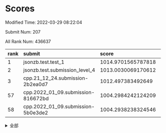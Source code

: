 # Scores

Modified Time: 2022-03-29 08:22:04

Submit Num: 207

All Rank Num: 436637

| rank |               submit               |       score        |       sigma        | pk_num |
| :--- | :--------------------------------- | :----------------- | :----------------- | :----- |
| 1    | jsonzb.test.test_1                 | 1014.9701565787818 | 0.85447359872987   | 8436   |
| 2    | jsonzb.test.submission_level_4     | 1013.0030069170612 | 0.8513063033825753 | 8432   |
| 3    | cpp.21_12_24.submission-2b2ea0d7   | 1012.497383492649  | 0.7930941289878192 | 8437   |
| 57   | cpp.2022_01_09.submission-816672bd | 1004.2984242124209 | 0.7235332395821061 | 8435   |
| 58   | cpp.2022_01_09.submission-5b0e3de2 | 1004.2938238324546 | 0.7270206625968636 | 8434   |


<details>
<summary>全部</summary>

| rank |                 submit                 |       score        |       sigma        | pk_num |
| :--- | :------------------------------------- | :----------------- | :----------------- | :----- |
| 1    | jsonzb.test.test_1                     | 1014.9701565787818 | 0.85447359872987   | 8436   |
| 2    | jsonzb.test.submission_level_4         | 1013.0030069170612 | 0.8513063033825753 | 8432   |
| 3    | cpp.21_12_24.submission-2b2ea0d7       | 1012.497383492649  | 0.7930941289878192 | 8437   |
| 4    | gobigger.level_3.submission_level_3_3  | 1012.205663484031  | 0.8109458349990781 | 8439   |
| 5    | gobigger.level_3.submission_level_3_8  | 1011.8120335726453 | 0.7740544538609317 | 8433   |
| 6    | gobigger.level_3.submission_level_3_43 | 1011.7997035694385 | 0.7851410023443326 | 8439   |
| 7    | gobigger.level_3.submission_level_3_34 | 1011.3519527064542 | 0.792747054946858  | 8447   |
| 8    | gobigger.level_3.submission_level_3_24 | 1011.3088550725082 | 0.7627344784002754 | 8438   |
| 9    | gobigger.level_3.submission_level_3_5  | 1011.2789596958642 | 0.7667938293743728 | 8436   |
| 10   | gobigger.level_3.submission_level_3_22 | 1011.2489096698285 | 0.7670272546088791 | 8436   |
| 11   | gobigger.level_3.submission_level_3_12 | 1011.1580526645561 | 0.7881050793541918 | 8434   |
| 12   | gobigger.level_3.submission_level_3_6  | 1011.0809896107207 | 0.8081736392370985 | 8433   |
| 13   | gobigger.level_3.submission_level_3_40 | 1011.0338123237212 | 0.7918332449014416 | 8432   |
| 14   | gobigger.level_3.submission_level_3_47 | 1010.989584443392  | 0.7566084440409947 | 8437   |
| 15   | gobigger.level_3.submission_level_3_17 | 1010.9625503215775 | 0.774927105005905  | 8439   |
| 16   | gobigger.level_3.submission_level_3_45 | 1010.9314801034345 | 0.7790461522146004 | 8431   |
| 17   | gobigger.level_3.submission_level_3_25 | 1010.8996371434449 | 0.7768579409447315 | 8439   |
| 18   | gobigger.level_3.submission_level_3_16 | 1010.8349667773941 | 0.7668438946685178 | 8435   |
| 19   | gobigger.level_3.submission_level_3_37 | 1010.7509241141905 | 0.7581625811509629 | 8440   |
| 20   | gobigger.level_3.submission_level_3_15 | 1010.5851231766113 | 0.735272370697167  | 8437   |
| 21   | gobigger.level_3.submission_level_3_44 | 1010.4987105161487 | 0.7441462958289017 | 8434   |
| 22   | gobigger.level_3.submission_level_3_31 | 1010.4382566125075 | 0.7657632316499071 | 8440   |
| 23   | gobigger.level_3.submission_level_3_29 | 1010.4193176397608 | 0.7409952209046065 | 8435   |
| 24   | gobigger.level_3.submission_level_3_13 | 1010.4115092775378 | 0.7862060410946929 | 8435   |
| 25   | gobigger.level_3.submission_level_3_11 | 1010.3554681879376 | 0.7691140911258701 | 8439   |
| 26   | gobigger.level_3.submission_level_3_27 | 1010.2891514028582 | 0.7659257948867401 | 8445   |
| 27   | gobigger.level_3.submission_level_3_9  | 1010.1940681530886 | 0.7646132777758549 | 8436   |
| 28   | gobigger.level_3.submission_level_3_42 | 1010.1403895664882 | 0.7620896220105139 | 8437   |
| 29   | gobigger.level_3.submission_level_3_1  | 1010.107979195297  | 0.7567513858397807 | 8438   |
| 30   | gobigger.level_3.submission_level_3_19 | 1010.05002831268   | 0.7620301320805593 | 8436   |
| 31   | gobigger.level_3.submission_level_3_48 | 1010.0378336664508 | 0.7511867855863498 | 8439   |
| 32   | gobigger.level_3.submission_level_3_20 | 1010.0154687875826 | 0.7619617025685265 | 8438   |
| 33   | gobigger.level_3.submission_level_3_2  | 1009.9538590096271 | 0.7456844286819049 | 8437   |
| 34   | gobigger.level_3.submission_level_3_46 | 1009.910078842073  | 0.7574611210131295 | 8441   |
| 35   | gobigger.level_3.submission_level_3_18 | 1009.8293895473679 | 0.7360110437587171 | 8439   |
| 36   | gobigger.level_3.submission_level_3_0  | 1009.7875576724667 | 0.7452408443882405 | 8436   |
| 37   | gobigger.level_3.submission_level_3_14 | 1009.6907938479999 | 0.7529490774474197 | 8440   |
| 38   | gobigger.level_3.submission_level_3_32 | 1009.6332805511581 | 0.7545642340206876 | 8436   |
| 39   | gobigger.level_3.submission_level_3_35 | 1009.5628090175835 | 0.74915444847601   | 8439   |
| 40   | gobigger.level_3.submission_level_3_10 | 1009.42569881725   | 0.7283930457812485 | 8436   |
| 41   | gobigger.level_3.submission_level_3_7  | 1009.3915913363377 | 0.7643814000884811 | 8439   |
| 42   | gobigger.level_3.submission_level_3_4  | 1009.2322248727211 | 0.7452975847641935 | 8436   |
| 43   | gobigger.level_3.submission_level_3_33 | 1009.1874943085318 | 0.7614576380847223 | 8435   |
| 44   | gobigger.level_3.submission_level_3_23 | 1009.1696414874949 | 0.7353570569908591 | 8436   |
| 45   | gobigger.level_3.submission_level_3_39 | 1009.0628107815363 | 0.7381174685225649 | 8437   |
| 46   | gobigger.level_3.submission_level_3_41 | 1009.0370864532506 | 0.7560030079461076 | 8436   |
| 47   | gobigger.level_3.submission_level_3_28 | 1008.9698040291894 | 0.7360725427344932 | 8439   |
| 48   | gobigger.level_3.submission_level_3_30 | 1008.9506041440151 | 0.7494393783427868 | 8434   |
| 49   | gobigger.level_3.submission_level_3_38 | 1008.7869070333526 | 0.7289721918578483 | 8439   |
| 50   | gobigger.level_3.submission_level_3_49 | 1008.4518370250684 | 0.7323332489943812 | 8439   |
| 51   | gobigger.level_3.submission_level_3_26 | 1008.298975006064  | 0.7485963706016077 | 8439   |
| 52   | gobigger.level_3.submission_level_3_21 | 1008.0220617088632 | 0.7459633361840629 | 8438   |
| 53   | gobigger.level_3.submission_level_3_36 | 1007.9906153265049 | 0.7340684257930228 | 8438   |
| 54   | gobigger.level_1.submission_level_1_42 | 1004.618222913273  | 0.71945053525387   | 8436   |
| 55   | gobigger.level_1.submission_level_1_45 | 1004.5099519414115 | 0.7273249498632642 | 8440   |
| 56   | gobigger.level_1.submission_level_1_41 | 1004.4672731125055 | 0.7295562136103056 | 8434   |
| 57   | cpp.2022_01_09.submission-816672bd     | 1004.2984242124209 | 0.7235332395821061 | 8435   |
| 58   | cpp.2022_01_09.submission-5b0e3de2     | 1004.2938238324546 | 0.7270206625968636 | 8434   |
| 59   | gobigger.level_1.submission_level_1_4  | 1004.2237237130955 | 0.7227825394502398 | 8439   |
| 60   | gobigger.level_1.submission_level_1_33 | 1004.0927552624751 | 0.7133933979543575 | 8441   |
| 61   | gobigger.level_1.submission_level_1_13 | 1004.0152216592983 | 0.7212730590166844 | 8438   |
| 62   | gobigger.level_1.submission_level_1_1  | 1003.8891463074071 | 0.7135643628283892 | 8442   |
| 63   | gobigger.level_1.submission_level_1_37 | 1003.8829909427376 | 0.7166860355887699 | 8438   |
| 64   | gobigger.level_1.submission_level_1_6  | 1003.8816429821336 | 0.7137101624292397 | 8434   |
| 65   | gobigger.level_1.submission_level_1_23 | 1003.81146898706   | 0.7218886001581722 | 8438   |
| 66   | gobigger.level_1.submission_level_1_47 | 1003.8049797686109 | 0.7244675997543081 | 8439   |
| 67   | gobigger.level_1.submission_level_1_43 | 1003.7727347862354 | 0.7039574978675206 | 8438   |
| 68   | gobigger.level_1.submission_level_1_24 | 1003.6729241912007 | 0.7229070005720687 | 8444   |
| 69   | gobigger.level_1.submission_level_1_8  | 1003.4830177867741 | 0.7154225655803926 | 8438   |
| 70   | gobigger.level_1.submission_level_1_26 | 1003.4164799169811 | 0.7176692770367756 | 8438   |
| 71   | gobigger.level_1.submission_level_1_20 | 1003.3266885175489 | 0.7292058348964305 | 8437   |
| 72   | gobigger.level_1.submission_level_1_0  | 1003.3257155277076 | 0.7035542873101731 | 8434   |
| 73   | gobigger.level_1.submission_level_1_31 | 1003.310391092941  | 0.7008317066466943 | 8433   |
| 74   | gobigger.level_1.submission_level_1_28 | 1003.2548770884598 | 0.7107524300524735 | 8434   |
| 75   | gobigger.level_1.submission_level_1_46 | 1003.2441154635636 | 0.7210043204459285 | 8441   |
| 76   | gobigger.level_1.submission_level_1_34 | 1003.2395250953008 | 0.7168395623557821 | 8438   |
| 77   | gobigger.level_1.submission_level_1_7  | 1003.2234633387693 | 0.7101588125451733 | 8438   |
| 78   | gobigger.level_1.submission_level_1_36 | 1003.2125639120142 | 0.7202162751213996 | 8438   |
| 79   | gobigger.level_1.submission_level_1_49 | 1003.153141533478  | 0.7098100025087755 | 8436   |
| 80   | gobigger.level_1.submission_level_1_30 | 1003.1332010556304 | 0.7222455077391307 | 8439   |
| 81   | gobigger.level_1.submission_level_1_11 | 1003.0813296009637 | 0.7139204735634743 | 8442   |
| 82   | gobigger.level_1.submission_level_1_12 | 1003.0750436970179 | 0.7232912821133383 | 8437   |
| 83   | gobigger.level_1.submission_level_1_5  | 1003.0566357593567 | 0.7165479451379309 | 8442   |
| 84   | gobigger.level_1.submission_level_1_10 | 1003.0480137657223 | 0.7135301306031464 | 8434   |
| 85   | gobigger.level_1.submission_level_1_27 | 1002.9482973025496 | 0.717946377031331  | 8434   |
| 86   | gobigger.level_1.submission_level_1_25 | 1002.9221993811872 | 0.7179272314943772 | 8438   |
| 87   | gobigger.level_1.submission_level_1_16 | 1002.8664337741591 | 0.7116993959560015 | 8438   |
| 88   | gobigger.level_1.submission_level_1_17 | 1002.8369761470208 | 0.7236306567940025 | 8439   |
| 89   | gobigger.level_1.submission_level_1_19 | 1002.8336411545389 | 0.7195491298898633 | 8437   |
| 90   | gobigger.level_1.submission_level_1_2  | 1002.8299815688698 | 0.7158864000886159 | 8437   |
| 91   | gobigger.level_1.submission_level_1_21 | 1002.7245688863543 | 0.7145791290034401 | 8434   |
| 92   | gobigger.level_1.submission_level_1_44 | 1002.620134503013  | 0.7024242966805673 | 8436   |
| 93   | gobigger.level_1.submission_level_1_22 | 1002.5928985110799 | 0.7097738130894429 | 8437   |
| 94   | gobigger.level_1.submission_level_1_14 | 1002.5918902783135 | 0.6971984339937617 | 8439   |
| 95   | gobigger.level_1.submission_level_1_39 | 1002.562151024482  | 0.7089527270039407 | 8439   |
| 96   | gobigger.level_1.submission_level_1_35 | 1002.4847627109999 | 0.7223055337299443 | 8442   |
| 97   | gobigger.level_1.submission_level_1_29 | 1002.4352270868043 | 0.7131293548094233 | 8440   |
| 98   | gobigger.level_1.submission_level_1_38 | 1002.2965143263657 | 0.7284245030767392 | 8434   |
| 99   | gobigger.level_1.submission_level_1_48 | 1002.2899148651264 | 0.7121451100029059 | 8439   |
| 100  | gobigger.level_1.submission_level_1_9  | 1002.1833945357906 | 0.7018199022482949 | 8438   |
| 101  | gobigger.level_1.submission_level_1_40 | 1002.1403964480876 | 0.7115871502978122 | 8437   |
| 102  | gobigger.level_1.submission_level_1_3  | 1002.1017363245438 | 0.7128438720347265 | 8435   |
| 103  | gobigger.level_1.submission_level_1_32 | 1002.0802349702236 | 0.7141807153381179 | 8435   |
| 104  | gobigger.level_1.submission_level_1_18 | 1002.0693544247196 | 0.7136774987031642 | 8436   |
| 105  | gobigger.level_1.submission_level_1_15 | 1001.8730828412414 | 0.7118412593359232 | 8438   |
| 106  | gobigger.random.submission_random_27   | 997.4423248393588  | 0.6941009848586223 | 8441   |
| 107  | gobigger.random.submission_random_40   | 997.3121301014303  | 0.7071925731398354 | 8440   |
| 108  | gobigger.random.submission_random_19   | 997.1888587402027  | 0.7044443268214504 | 8439   |
| 109  | gobigger.random.submission_random_44   | 997.0299073645922  | 0.7007517539684304 | 8443   |
| 110  | gobigger.random.submission_random_10   | 996.8668879532821  | 0.7127342329410917 | 8437   |
| 111  | gobigger.random.submission_random_9    | 996.5990487939779  | 0.7043414015904546 | 8432   |
| 112  | gobigger.random.submission_random_6    | 996.568245710827   | 0.7179841269463684 | 8434   |
| 113  | gobigger.random.submission_random_3    | 996.5400582155493  | 0.7178103649176972 | 8442   |
| 114  | gobigger.random.submission_random_26   | 996.510980819454   | 0.6990662130381189 | 8439   |
| 115  | gobigger.random.submission_random_41   | 996.472343989363   | 0.7099106709512024 | 8440   |
| 116  | gobigger.random.submission_random_28   | 996.4531497803949  | 0.6972668053403747 | 8438   |
| 117  | gobigger.random.submission_random_37   | 996.4038233425101  | 0.7094724077272169 | 8434   |
| 118  | gobigger.random.submission_random_11   | 996.3815511970877  | 0.7210569214228019 | 8440   |
| 119  | gobigger.random.submission_random_12   | 996.3581985182878  | 0.7001656207633145 | 8433   |
| 120  | gobigger.random.submission_random_22   | 996.3571712898865  | 0.722364812168624  | 8440   |
| 121  | gobigger.random.submission_random_16   | 996.3163708956655  | 0.6984250967180436 | 8439   |
| 122  | gobigger.random.submission_random_38   | 996.2967371551475  | 0.71919799528892   | 8439   |
| 123  | gobigger.random.submission_random_4    | 996.2239855088493  | 0.7162960186852897 | 8440   |
| 124  | gobigger.random.submission_random_43   | 996.2195469541721  | 0.714083618782529  | 8440   |
| 125  | gobigger.random.submission_random_36   | 996.1416919166431  | 0.693587395195958  | 8439   |
| 126  | gobigger.random.submission_random_18   | 996.1361340986657  | 0.7036016213839388 | 8445   |
| 127  | gobigger.random.submission_random_7    | 996.1168320416781  | 0.7157756681335815 | 8436   |
| 128  | gobigger.random.submission_random_46   | 996.1112907569083  | 0.6976757920025715 | 8436   |
| 129  | gobigger.random.submission_random_2    | 996.1006833364124  | 0.7058201935900412 | 8438   |
| 130  | gobigger.random.submission_random_39   | 996.010243913012   | 0.7236102988628554 | 8439   |
| 131  | gobigger.random.submission_random_13   | 995.9926807067858  | 0.7084413596359567 | 8434   |
| 132  | gobigger.random.submission_random_20   | 995.9799262079437  | 0.7194432341050241 | 8442   |
| 133  | gobigger.random.submission_random_29   | 995.9460973724507  | 0.7237771896474515 | 8433   |
| 134  | gobigger.random.submission_random_0    | 995.9365934089466  | 0.7042176993574348 | 8438   |
| 135  | gobigger.random.submission_random_33   | 995.9096900569224  | 0.710971786478172  | 8436   |
| 136  | gobigger.random.submission_random_49   | 995.8686526694233  | 0.7073727834467438 | 8434   |
| 137  | gobigger.random.submission_random_30   | 995.797432034477   | 0.7142602379676175 | 8442   |
| 138  | gobigger.random.submission_random_47   | 995.7737879628781  | 0.7070243329298905 | 8433   |
| 139  | gobigger.random.submission_random_31   | 995.7285226039061  | 0.7126992648534999 | 8444   |
| 140  | gobigger.random.submission_random_21   | 995.6453434633005  | 0.7178921242791182 | 8433   |
| 141  | gobigger.random.submission_random_25   | 995.6443824205195  | 0.7299905120042606 | 8433   |
| 142  | gobigger.random.submission_random_14   | 995.4877159619354  | 0.7098253759719265 | 8434   |
| 143  | gobigger.random.submission_random_35   | 995.385350054663   | 0.7198584493146858 | 8440   |
| 144  | gobigger.random.submission_random_42   | 995.3344421135646  | 0.7122764222223917 | 8438   |
| 145  | gobigger.random.submission_random_48   | 995.3225652142265  | 0.7189409132008402 | 8440   |
| 146  | gobigger.random.submission_random_5    | 995.3045860025871  | 0.7171827423627696 | 8438   |
| 147  | gobigger.random.submission_random_32   | 995.1670185435504  | 0.7150885137100408 | 8438   |
| 148  | gobigger.random.submission_random_15   | 995.1231475976181  | 0.6993710788314735 | 8437   |
| 149  | gobigger.random.submission_random_8    | 995.1156699366865  | 0.707742422407855  | 8430   |
| 150  | gobigger.random.submission_random_1    | 995.0455927777441  | 0.7239271778569978 | 8436   |
| 151  | gobigger.random.submission_random_34   | 994.9319787591489  | 0.7048064366829709 | 8436   |
| 152  | gobigger.random.submission_random_17   | 994.9300774745952  | 0.7266722722558635 | 8433   |
| 153  | gobigger.random.submission_random_45   | 994.7573247571044  | 0.7091348431760934 | 8439   |
| 154  | gobigger.random.submission_random_24   | 994.6978597358893  | 0.7134957104975432 | 8437   |
| 155  | gobigger.level_2.submission_level_2_1  | 994.6651665603589  | 0.749740218000817  | 8436   |
| 156  | gobigger.random.submission_random_23   | 994.5002552829014  | 0.6976121412665999 | 8440   |
| 157  | gobigger.level_2.submission_level_2_42 | 994.4331281848862  | 0.7239866322932755 | 8436   |
| 158  | gobigger.level_2.submission_level_2_40 | 994.0943362890822  | 0.7218125634768033 | 8441   |
| 159  | gobigger.level_2.submission_level_2_0  | 993.9012756930873  | 0.7213423313038609 | 8441   |
| 160  | gobigger.level_2.submission_level_2_21 | 993.5006290728757  | 0.7386538024739446 | 8435   |
| 161  | gobigger.level_2.submission_level_2_46 | 993.480364922273   | 0.7263715254952638 | 8438   |
| 162  | gobigger.level_2.submission_level_2_6  | 993.2705474474689  | 0.7288147434277349 | 8434   |
| 163  | gobigger.level_2.submission_level_2_8  | 993.1701505782115  | 0.7357070534098633 | 8440   |
| 164  | gobigger.level_2.submission_level_2_28 | 993.163290006437   | 0.7173815525286795 | 8437   |
| 165  | gobigger.level_2.submission_level_2_19 | 993.1270647545626  | 0.7330228392070396 | 8439   |
| 166  | gobigger.level_2.submission_level_2_31 | 993.0641780178003  | 0.7314542343070966 | 8434   |
| 167  | gobigger.level_2.submission_level_2_11 | 992.9982429128063  | 0.7297626722222802 | 8442   |
| 168  | gobigger.level_2.submission_level_2_23 | 992.9570965624931  | 0.7278949030483184 | 8438   |
| 169  | gobigger.level_2.submission_level_2_12 | 992.9444817880068  | 0.7254299107209154 | 8433   |
| 170  | gobigger.level_2.submission_level_2_7  | 992.7357926169962  | 0.7386874688498617 | 8438   |
| 171  | gobigger.level_2.submission_level_2_49 | 992.6516708966539  | 0.7552825542212905 | 8439   |
| 172  | gobigger.level_2.submission_level_2_35 | 992.6309302513874  | 0.7427479693389313 | 8436   |
| 173  | gobigger.level_2.submission_level_2_2  | 992.5297314537968  | 0.7447320630795498 | 8445   |
| 174  | gobigger.level_2.submission_level_2_44 | 992.473549299459   | 0.7272559151147823 | 8441   |
| 175  | gobigger.level_2.submission_level_2_27 | 992.3990640182873  | 0.7510126135973236 | 8438   |
| 176  | gobigger.level_2.submission_level_2_39 | 992.350207927832   | 0.728760161020327  | 8434   |
| 177  | gobigger.level_2.submission_level_2_41 | 992.3287775307443  | 0.7399347964395114 | 8437   |
| 178  | gobigger.level_2.submission_level_2_47 | 992.3244902054788  | 0.7474188705071326 | 8439   |
| 179  | gobigger.level_2.submission_level_2_14 | 992.3193755860145  | 0.7434225648426803 | 8438   |
| 180  | gobigger.level_2.submission_level_2_22 | 992.3133398643774  | 0.7441740119479364 | 8440   |
| 181  | gobigger.level_2.submission_level_2_30 | 992.2306623592464  | 0.7568315529522083 | 8437   |
| 182  | gobigger.level_2.submission_level_2_15 | 992.1882494288241  | 0.7362155034852265 | 8438   |
| 183  | gobigger.level_2.submission_level_2_34 | 992.1530045089852  | 0.7407093376192202 | 8435   |
| 184  | gobigger.level_2.submission_level_2_33 | 992.1162717105199  | 0.7460864447054057 | 8435   |
| 185  | gobigger.level_2.submission_level_2_5  | 992.0543217331623  | 0.7392726525440912 | 8438   |
| 186  | gobigger.level_2.submission_level_2_13 | 992.0402195281406  | 0.7416944689387862 | 8438   |
| 187  | gobigger.level_2.submission_level_2_4  | 992.0251994595299  | 0.7386797592959418 | 8440   |
| 188  | gobigger.level_2.submission_level_2_9  | 991.9884235958677  | 0.7385391162382967 | 8431   |
| 189  | gobigger.level_2.submission_level_2_45 | 991.9244888478149  | 0.7354589179437927 | 8433   |
| 190  | gobigger.level_2.submission_level_2_37 | 991.793512944359   | 0.7467492069436364 | 8433   |
| 191  | gobigger.level_2.submission_level_2_29 | 991.7879335051001  | 0.7420569663576516 | 8436   |
| 192  | gobigger.level_2.submission_level_2_26 | 991.6539906915622  | 0.7455440342138987 | 8439   |
| 193  | gobigger.level_2.submission_level_2_20 | 991.5348597386562  | 0.7406636282501393 | 8440   |
| 194  | gobigger.level_2.submission_level_2_18 | 991.4856250501045  | 0.7690141960570985 | 8439   |
| 195  | gobigger.level_2.submission_level_2_43 | 991.3241609890251  | 0.7489736784257522 | 8441   |
| 196  | gobigger.level_2.submission_level_2_16 | 991.2081487389493  | 0.7393494328943911 | 8441   |
| 197  | gobigger.level_2.submission_level_2_24 | 991.17129944099    | 0.7428081833424812 | 8434   |
| 198  | gobigger.level_2.submission_level_2_48 | 991.0978190853193  | 0.7518432013500421 | 8439   |
| 199  | gobigger.level_2.submission_level_2_10 | 991.0814220387222  | 0.7695797551200573 | 8434   |
| 200  | gobigger.level_2.submission_level_2_3  | 991.0510682581498  | 0.759284891397545  | 8439   |
| 201  | gobigger.level_2.submission_level_2_36 | 990.9899131439945  | 0.7519063439562186 | 8436   |
| 202  | gobigger.level_2.submission_level_2_38 | 990.7727964379222  | 0.7602651812279848 | 8441   |
| 203  | gobigger.level_2.submission_level_2_25 | 990.7605495784914  | 0.7487175954747146 | 8436   |
| 204  | gobigger.level_2.submission_level_2_17 | 990.2051926681489  | 0.7615194210226589 | 8436   |
| 205  | gobigger.level_2.submission_level_2_32 | 990.0898912403266  | 0.7741430415973721 | 8432   |
| 206  | gobigger.none.submission_none_0        | 978.5063005449676  | 1.1752266076857465 | 8436   |
| 207  | gobigger.none.submission_none_1        | 976.9941729504151  | 1.3887334237859676 | 8442   |

</details>
